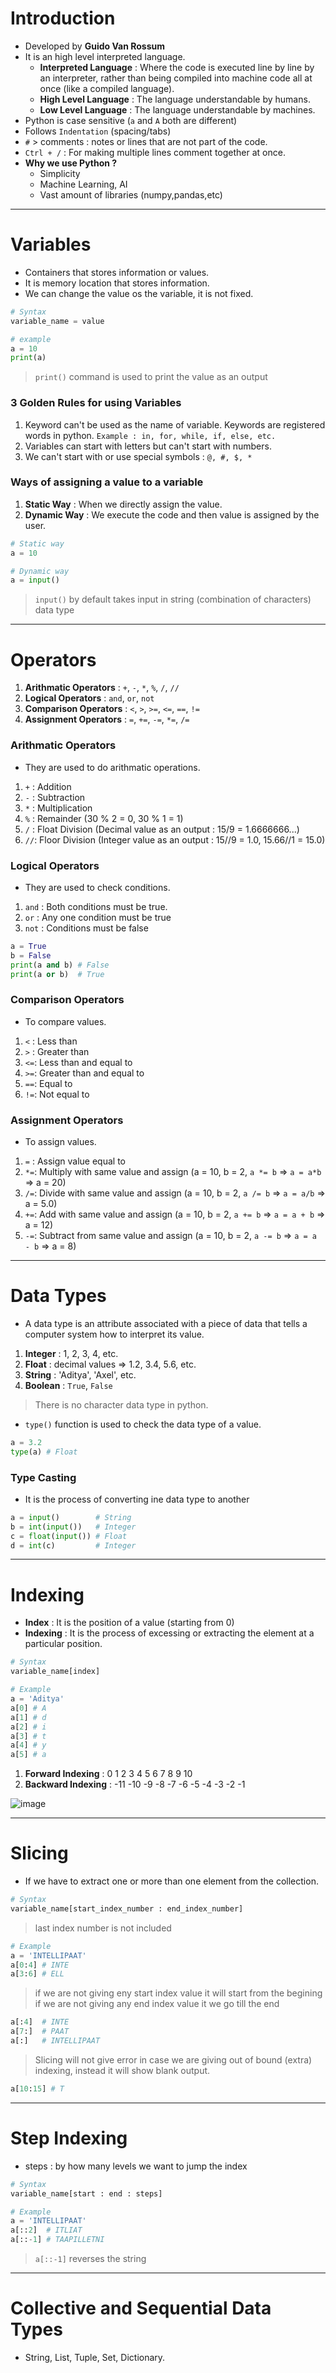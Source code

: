# **Introduction**
- Developed by **Guido Van Rossum**
- It is an high level interpreted language.
  - **Interpreted Language** : Where the code is executed line by line by an interpreter, rather than being compiled into machine code all at once (like a compiled language).
  - **High Level Language**  : The language understandable by humans.
  - **Low Level Language**   : The language understandable by machines.
- Python is case sensitive (`a` and `A` both are different)
- Follows `Indentation` (spacing/tabs)
- `#` > comments : notes or lines that are not part of the code.
- `Ctrl + /` : For making multiple lines comment together at once.
- **Why we use Python ?**
  - Simplicity
  - Machine Learning, AI
  - Vast amount of libraries (numpy,pandas,etc)

---
# **Variables**
- Containers that stores information or values.
- It is memory location that stores information.
- We can change the value os the variable, it is not fixed.
```py
# Syntax
variable_name = value

# example
a = 10
print(a)
```
> `print()` command is used to print the value as an output

### **3 Golden Rules for using Variables**
1. Keyword can't be used as the name of variable. Keywords are registered words in python. `Example : in, for, while, if, else, etc.` 
2. Variables can start with letters but can't start with numbers.
3. We can't start with or use special symbols : `@, #, $, *`

### **Ways of assigning a value to a variable**
1. **Static Way**  : When we directly assign the value.
2. **Dynamic Way** : We execute the code and then value is assigned by the user.
```py
# Static way
a = 10

# Dynamic way
a = input()
```
> `input()` by default takes input in string (combination of characters) data type

---
# **Operators**
1. **Arithmatic Operators** : `+`, `-`, `*`, `%`, `/`, `//`
2. **Logical Operators**    : `and`, `or`, `not`
3. **Comparison Operators** : `<`, `>`, `>=`, `<=`, `==`, `!=`
4. **Assignment Operators** : `=`, `+=`, `-=`, `*=`, `/=`

### **Arithmatic Operators**
- They are used to do arithmatic operations.
1. `+` : Addition
2. `-` : Subtraction
3. `*` : Multiplication
5. `%` : Remainder (30 % 2 = 0, 30 % 1 = 1)
7. `/` : Float Division (Decimal value as an output : 15/9 = 1.6666666...)
8. `//`: Floor Division (Integer value as an output : 15//9 = 1.0, 15.66//1 = 15.0)

### **Logical Operators**
- They are used to check conditions.
1. `and` : Both conditions must be true.
2. `or`  : Any one condition must be true
3. `not` : Conditions must be false
```py
a = True
b = False
print(a and b) # False
print(a or b)  # True
```

### **Comparison Operators**
- To compare values.
1. `<` : Less than
2. `>` : Greater than
3. `<=`: Less than and equal to
5. `>=`: Greater than and equal to
6. `==`: Equal to
7. `!=`: Not equal to

### **Assignment Operators**
- To assign values.
1. `=` : Assign value equal to
2. `*=`: Multiply with same value and assign (a = 10, b = 2, `a *= b` => `a = a*b` => a = 20)
3. `/=`: Divide with same value and assign (a = 10, b = 2, `a /= b` => `a = a/b` => a = 5.0)
4. `+=`: Add with same value and assign (a = 10, b = 2, `a += b` => `a = a + b` => a = 12)
5. `-=`: Subtract from same value and assign (a = 10, b = 2, `a -= b` => `a = a - b` => a = 8)

---
# **Data Types**
- A data type is an attribute associated with a piece of data that tells a computer system how to interpret its value.
1. **Integer** : 1, 2, 3, 4, etc.
2. **Float**   : decimal values => 1.2, 3.4, 5.6, etc.
3. **String**  : 'Aditya', 'Axel', etc.
4. **Boolean** : `True`, `False`
> There is no character data type in python.
- `type()` function is used to check the data type of a value.
```py
a = 3.2
type(a) # Float
```
### **Type Casting**
- It is the process of converting ine data type to another
```py
a = input()        # String
b = int(input())   # Integer
c = float(input()) # Float
d = int(c)         # Integer
```

---
# **Indexing**
* **Index**    : It is the position of a value (starting from 0)
* **Indexing** : It is the process of excessing or extracting the element at a particular position.
```py
# Syntax
variable_name[index]

# Example
a = 'Aditya'
a[0] # A
a[1] # d
a[2] # i
a[3] # t
a[4] # y
a[5] # a
```
1. **Forward Indexing**  :   0   1  2  3  4  5  6  7  8  9  10
2. **Backward Indexing** : -11 -10 -9 -8 -7 -6 -5 -4 -3 -2  -1

![image](https://github.com/user-attachments/assets/77579852-f3ad-4764-85ee-0f43ddf6e14f)

---

# **Slicing**
- If we have to extract one or more than one element from the collection.
```python
# Syntax
variable_name[start_index_number : end_index_number]
```
> last index number is not included
```py
# Example
a = 'INTELLIPAAT'
a[0:4] # INTE
a[3:6] # ELL
```
> if we are not giving eny start index value it will start from the begining
> if we are not giving any end index value it we go till the end
```py
a[:4]  # INTE
a[7:]  # PAAT
a[:]   # INTELLIPAAT
```
> Slicing will not give error in case we are giving out of bound (extra) indexing, instead it will show blank output.
```py
a[10:15] # T
```

---

# **Step Indexing**
- steps : by how many levels we want to jump the index
```py
# Syntax
variable_name[start : end : steps]

# Example
a = 'INTELLIPAAT'
a[::2]  # ITLIAT
a[::-1] # TAAPILLETNI
```
> `a[::-1]` reverses the string

---

# **Collective and Sequential Data Types**
- String, List, Tuple, Set, Dictionary.
